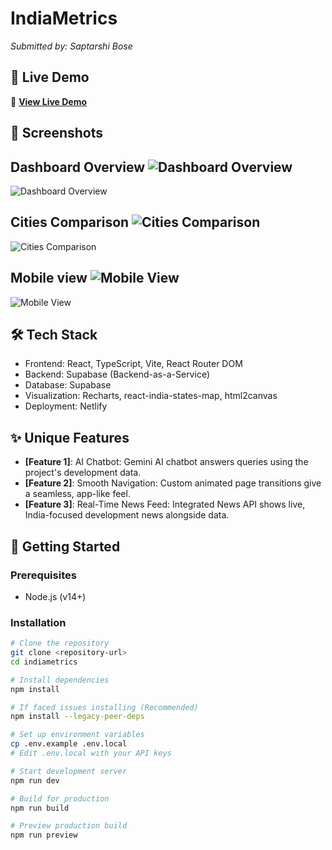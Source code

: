 # IndiaMetrics
*Submitted by: Saptarshi Bose*

## 🌟 Live Demo
🔗 **[View Live Demo](https://indiametrics.netlify.app/)**

## 📸 Screenshots
## Dashboard Overview ![Dashboard Overview](./demo-images/dashboard1.png)
![Dashboard Overview](./demo-images/dashboard2.png)
## Cities Comparison ![Cities Comparison](./demo-images/Screenshot%202025-06-21%20205353.png)
![Cities Comparison](./demo-images/Screenshot%202025-06-21%20205457.png)
## Mobile view ![Mobile View](./demo-images/Screenshot_2025-06-21-21-29-03-81_40deb401b9ffe8e1df2f1cc5ba480b12.jpg)
![Mobile View](./demo-images/Screenshot_2025-06-21-22-24-16-44_40deb401b9ffe8e1df2f1cc5ba480b12.jpg)

## 🛠️ Tech Stack
- Frontend: React, TypeScript, Vite, React Router DOM
- Backend: Supabase (Backend-as-a-Service)
- Database: Supabase
- Visualization: Recharts, react-india-states-map, html2canvas
- Deployment: Netlify

## ✨ Unique Features
- **[Feature 1]**: AI Chatbot: Gemini AI chatbot answers queries using the project's development data.
- **[Feature 2]**: Smooth Navigation: Custom animated page transitions give a seamless, app-like feel.
- **[Feature 3]**: Real-Time News Feed: Integrated News API shows live, India-focused development news alongside data.

## 🚀 Getting Started

### Prerequisites
- Node.js (v14+)

### Installation
```bash
# Clone the repository
git clone <repository-url>
cd indiametrics

# Install dependencies
npm install

# If faced issues installing (Recommended)
npm install --legacy-peer-deps

# Set up environment variables
cp .env.example .env.local
# Edit .env.local with your API keys

# Start development server
npm run dev

# Build for production
npm run build

# Preview production build
npm run preview
```